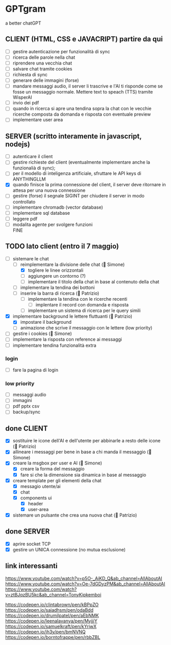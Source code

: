 # GPTgram
a better chatGPT

## CLIENT (HTML, CSS e JAVACRIPT) partire da qui
- [ ] gestire autenticazione per funzionalità di sync
- [ ] ricerca delle parole nella chat
- [ ] riprendere una vecchia chat
- [ ] salvare chat tramite cookies
- [ ] richiesta di sync
- [ ] generare delle immagini (forse)
- [ ] mandare messaggi audio, il server li trascrive e l'AI ti risponde come se fosse un messaggio normale. Mettere text to speach (TTS) tramite WisperAI
- [ ] invio dei pdf
- [ ] quando in ricerca si apre una tendina sopra la chat con le vecchie ricerche composta da domanda e risposta con eventuale preview
- [ ] implementare user area

## SERVER (scritto interamente in javascript, nodejs)
- [ ] autenticare il client
- [ ] gestire richieste del client (eventualmente implementare anche la funzionalià di sync);
- [ ] per il modello di inteligenza artificiale, sfruttare le API keys di ANYTHINGLLM
- [X] quando finisce la prima connessione del client, il server deve ritornare in attesa per una nuova connessione
- [ ] gestire (forse) il segnale SIGINT per chiudere il server in modo controllato
- [ ] implementare chromadb (vector database)
- [ ] implementare sql database
- [ ] leggere pdf 
- [ ] modalita agente per svolgere funzioni  
FINE

## TODO lato client (entro il 7 maggio)
- [ ] sistemare le chat
  - [ ] reimplementare la divisione delle chat (📗 Simone)
    - [X] togliere le linee orizzontali
    - [ ] aggiungere un contorno (?)
    - [ ] implementare il titolo della chat in base al contenuto della chat
  - [ ] implementare la tendina dei bottoni
  - [ ] inserire la barra di ricerca (📕 Patrizio)
    - [ ] implementare la tendina con le ricerche recenti
      - [ ] implentare il record con domanda e risposta
    - [ ] implementare un sistema di ricerca per le query simili
- [X] implementare background le lettere fluttuanti (📕 Patrizio)
  - [X] impostare il background
  - [ ] animazione che scrive il messaggio con le lettere (low priority)
- [ ] gestire i cookies (📗 Simone)
- [ ] implementare la risposta con reference ai messaggi
- [ ] implementare tendina funzionalità extra

### login
- [ ] fare la pagina di login

### low priority
- [ ] messaggi audio
- [ ] immagini
- [ ] pdf pptx csv
- [ ] backup/sync

## done CLIENT
- [X] sostituire le icone dell'AI e dell'utente per abbinarle a resto delle icone (📕 Patrizio)
- [X] allineare i messaggi per bene in base a chi manda il messaggio (📗 Simone)
- [X] creare la msgbox per user e AI (📗 Simone)
    - [X] creare la forma del messaggio
    - [X] fare si che la dimensione sia dinamica in base al messaggio
- [X] creare template per gli elementi della chat
  - [X] messagio utente/ai
  - [X] chat
  - [X] components ui
    - [X] header
    - [X] user-area
- [X] sistemare un pulsante che crea una nuova chat (📕 Patrizio)

## done SERVER
- [X] aprire socket TCP
- [X] gestire un UNICA connessione (no mutua esclusione)

## link interessanti
https://www.youtube.com/watch?v=p5O-_AiKD_Q&ab_channel=AllAboutAI
https://www.youtube.com/watch?v=Oe-7dGDyzPM&ab_channel=AllAboutAI
https://www.youtube.com/watch?v=ztBJqzBU5kc&ab_channel=TonyKipkemboi


https://codepen.io/clintabrown/pen/kBPpZO
https://codepen.io/sajadhsm/pen/odaBdd
https://codepen.io/drumilpatel/pen/aEbNMK
https://codepen.io/leenalavanya/pen/MyjjjY
https://codepen.io/samuelkraft/pen/kYrjwX
https://codepen.io/jh3y/pen/bmNVNQ 
https://codepen.io/borntofrappe/pen/rbbZBL